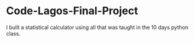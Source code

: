 # Code-Lagos-Final-Project
I built a statistical calculator using all that was taught in the 10 days python class.
